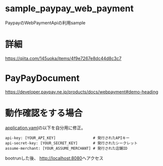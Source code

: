 # sample_paypay_web_payment
PaypayのWebPaymentApiの利用sample

# 詳細
https://qiita.com/145uoka/items/4f9e7267e8dc44d8c3c7

# PayPayDocument
https://developer.paypay.ne.jp/products/docs/webpayment#demo-heading

# 動作確認をする場合
[application.yaml](https://github.com/145uoka/sample_paypay_web_payment/blob/main/src/main/resources/application.yaml)の以下を自分用に修正。

```
api-key: [YOUR_API_KEY]                 # 発行されたAPIキー
api-secret-key: [YOUR_SECRET_KEY]       # 発行されたシークレット
assume-merchant: [YOUR_ASSUME_MERCHANT] # 発行された店舗ID
```

bootrunした後、
[http://localhost:8080](http://localhost:8080)へアクセス
